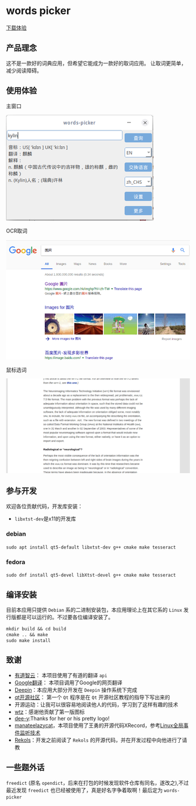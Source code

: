 # words picker

[下载体验](https://github.com/ziqiangxu/words-picker/releases)

## 产品理念

这不是一款好的词典应用，但希望它能成为一款好的取词应用。
让取词更简单，减少阅读障碍。

## 使用体验

主窗口

![主窗口](./README/mainwindow.png)

OCR取词

![OCR取词](./README/ocr.gif)

鼠标选词

![鼠标选词](./README/selection.gif)

## 参与开发

欢迎各位贡献代码，开发库安装：

- `libxtst-dev`是x11的开发库

### debian

`sudo apt install qt5-default libxtst-dev g++ cmake make tesseract`

### fedora

`sudo dnf install qt5-devel libXtst-devel g++ cmake make tesseract`

## 编译安装

目前本应用只提供 `Debian` 系的二进制安装包，本应用理论上在其它系的 `Linux` 发行版都是可以运行的。不过要各位编译安装了。

``` shell
mkdir build && cd build
cmake .. && make
sudo make install
```

## 致谢

- [有道智云](https://ai.youdao.com)： 本项目使用了有道的翻译 `api`
- [Google翻译](https://translate.google.cn)： 本项目调用了Google的网页翻译
- [Deepin](https://deepin.org)：本应用大部分开发在 `Deepin` 操作系统下完成
- [qt开源社区](http://www.qter.org)： 第一个 `Qt` 程序是在 `Qt` 开源社区教程的指导下写出来的
- 开源运动：让我可以很容易地阅读他人的代码，学习到了这样有趣的技术
- [wtz](https://github.com/zwpwjwtz)：感谢他贡献了第一版图标
- [dee-y](https://github.com/dee-y):Thanks for her or his pretty logo!
- [manateelazycat](https://github.com/manateelazycat)，本项目使用了王勇的开源代码XRecord，参考[Linux全局事件监听技术](https://www.jianshu.com/p/80cf81413d31)
- [Rekols](https://github.com/Rekols)：开发之前阅读了 `Rekols` 的开源代码，并在开发过程中向他进行了请教
  
## 一些题外话

`freedict` (原名 `opendict`，后来在打包的时候发现软件仓库有同名，遂改之),不过最近发现 `freedict` 也已经被使用了，真是好名字争着取啊！最后定为 `words-picker`
